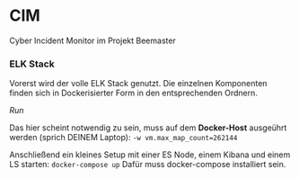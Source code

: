 # CIM

Cyber Incident Monitor im Projekt Beemaster

### ELK Stack

Vorerst wird der volle ELK Stack genutzt. Die einzelnen Komponenten finden sich in Dockerisierter Form in den entsprechenden Ordnern.

*Run*

Das hier scheint notwendig zu sein, muss auf dem **Docker-Host** ausgeührt werden (sprich DEINEM Laptop):
`-w vm.max_map_count=262144`

Anschließend ein kleines Setup mit einer ES Node, einem Kibana und einem LS starten:
`docker-compose up`
Dafür muss docker-compose installiert sein.
